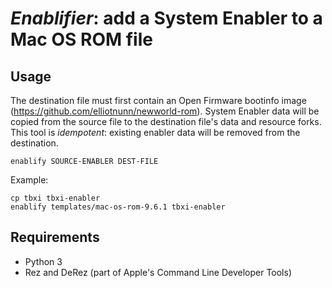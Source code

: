 *Enablifier*: add a System Enabler to a Mac OS ROM file
=======================================================

Usage
-----

The destination file must first contain an Open Firmware bootinfo image (<https://github.com/elliotnunn/newworld-rom>). System Enabler data will be copied from the source file to the destination file's data and resource forks. This tool is *idempotent*: existing enabler data will be removed from the destination.

	enablify SOURCE-ENABLER DEST-FILE

Example:

	cp tbxi tbxi-enabler
	enablify templates/mac-os-rom-9.6.1 tbxi-enabler

Requirements
------------

-	Python 3
-	Rez and DeRez (part of Apple's Command Line Developer Tools)
